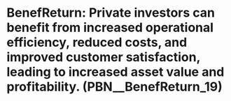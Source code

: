 # BenefReturn: __Private investors can benefit from increased operational efficiency, reduced costs, and improved customer satisfaction, leading to increased asset value and profitability.__ (PBN__BenefReturn_19)

